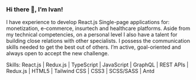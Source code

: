 ### Hi there 👋, I’m Ivan!
I have experience to develop React.js Single-page applications for: monetization, e-commerce, insurtech and healthcare platforms. Aside from my technical competencies, on a personal level I also have a talent for building close relations with other specialists. I possess the communication skills needed to get the best out of others. I’m active, goal-oriented and always open to accept the new challenge.

Skills: React.js | Redux.js | TypeScript | JavaScript | GraphQL | REST APIs | Redux.js | HTML5 | Tailwind CSS | CSS3 | SCSS/SASS | Antd

<!--
**johnshvets/johnshvets** is a ✨ _special_ ✨ repository because its `README.md` (this file) appears on your GitHub profile.

Here are some ideas to get you started:

- 🔭 I’m currently working on ...
- 🌱 I’m currently learning ...
- 👯 I’m looking to collaborate on ...
- 🤔 I’m looking for help with ...
- 💬 Ask me about ...
- 📫 How to reach me: ...
- 😄 Pronouns: ...
- ⚡ Fun fact: ...
-->
